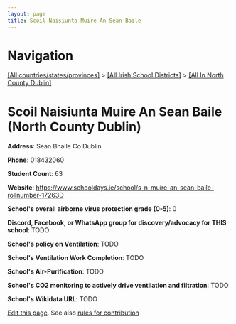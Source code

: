 ```yaml
---
layout: page
title: Scoil Naisiunta Muire An Sean Baile
---
```

# Navigation

[[All countries/states/provinces]](../../..) > [[All Irish School Districts]](../..) > [[All In North County Dublin]](..)

# Scoil Naisiunta Muire An Sean Baile (North County Dublin)

**Address**: Sean Bhaile Co Dublin

**Phone**: 018432060

**Student Count**: 63

**Website**: <https://www.schooldays.ie/school/s-n-muire-an-sean-baile-rollnumber-17263D>

**School's overall airborne virus protection grade (0-5)**: 0

**Discord, Facebook, or WhatsApp group for discovery/advocacy for THIS school**: TODO

**School's policy on Ventilation**: TODO

**School's Ventilation Work Completion**: TODO

**School's Air-Purification**: TODO

**School's CO2 monitoring to actively drive ventilation and filtration**: TODO

**School's Wikidata URL**: TODO


[Edit this page](https://github.com/ventilate-schools/Ireland/edit/main/./Dublin_North_County_Dublin/Scoil_Naisiunta_Muire_An_Sean_Baile.md). See also [rules for contribution](../../../contribution-rules/)